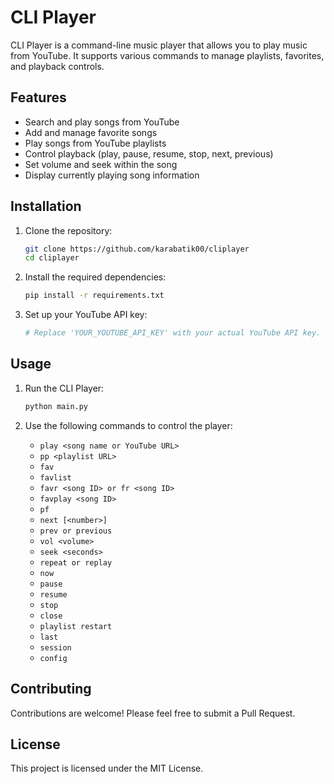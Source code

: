 # CLI Player

CLI Player is a command-line music player that allows you to play music from YouTube. It supports various commands to manage playlists, favorites, and playback controls.

## Features

- Search and play songs from YouTube
- Add and manage favorite songs
- Play songs from YouTube playlists
- Control playback (play, pause, resume, stop, next, previous)
- Set volume and seek within the song
- Display currently playing song information

## Installation

1. Clone the repository:
    ```bash
    git clone https://github.com/karabatik00/cliplayer
    cd cliplayer
    ```

2. Install the required dependencies:
    ```bash
    pip install -r requirements.txt
    ```

3. Set up your YouTube API key:
    ```python
    # Replace 'YOUR_YOUTUBE_API_KEY' with your actual YouTube API key.
    ```

## Usage

1. Run the CLI Player:
    ```bash
    python main.py
    ```

2. Use the following commands to control the player:

    - `play <song name or YouTube URL>`
    - `pp <playlist URL>`
    - `fav`
    - `favlist`
    - `favr <song ID> or fr <song ID>`
    - `favplay <song ID>`
    - `pf`
    - `next [<number>]`
    - `prev or previous`
    - `vol <volume>`
    - `seek <seconds>`
    - `repeat or replay`
    - `now`
    - `pause`
    - `resume`
    - `stop`
    - `close`
    - `playlist restart`
    - `last`
    - `session`
    - `config`

## Contributing

Contributions are welcome! Please feel free to submit a Pull Request.

## License

This project is licensed under the MIT License.
